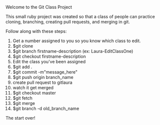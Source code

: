 Welcome to the Git Class Project

This small ruby project was created so that a class of people can practice cloning, branching, creating pull requests, and merging in git. 

Follow along with these steps:

1. Get a number assigned to you so you know which class to edit. 
2. $git clone 
3. $git branch firstname-description (ex: Laura-EditClassOne)
4. $git checkout firstname-description
5. Edit the class you've been assigned
6. $git add . 
7. $git commit -m"message_here"
8. $git push origin branch_name
9. create pull request to gitlaura
10. watch it get merged
11. $git checkout master
11. $git fetch
12. $git merge
13. $git branch -d old_branch_name

The start over! 
